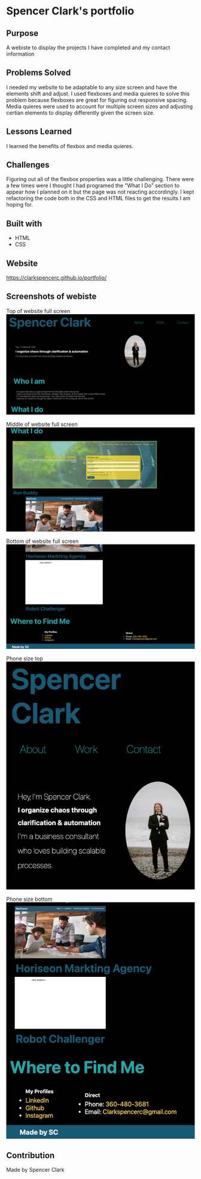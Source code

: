 # Spencer Clark's portfolio 

## Purpose 
A webiste to display the projects I have completed and my contact information 

## Problems Solved 
I needed my website to be adaptable to any size screen and have the elements shift and adjust. I used flexboxes and media quieres to solve this problem because flexboxes are great for figuring out responsive spacing. Media quieres were used to account for multiple screen sizes and adjusting certian elements to display differently given the screen size. 

## Lessons Learned 
I learned the benefits of flexbox and media quieres. 

## Challenges 
Figuring out all of the flexbox properties was a little challenging. There were a few times were I thought I had programed the "What I Do" section to appear how I planned on it but the page was not reacting accordingly. I kept refactoring the code both in the CSS and HTML files to get the results I am hoping for. 

## Built with 
* HTML
* CSS 


## Website 
https://clarkspencerc.github.io/portfolio/


## Screenshots of webiste
Top of website full screen
![Full-top](./assets/images/full-size-top.png)

Middle of website full screen 
![Full-middle](./assets/images/full-size-middle.png)

Bottom of website full screen 
![Full-bottom](./assets/images/full-size-bottom.png)

Phone size top 
![Phone-top](./assets/images/phone-top.png)

Phone size bottom 
![Phone-bottom](./assets/images/phone-bottom.png)

## Contribution 
Made by Spencer Clark 